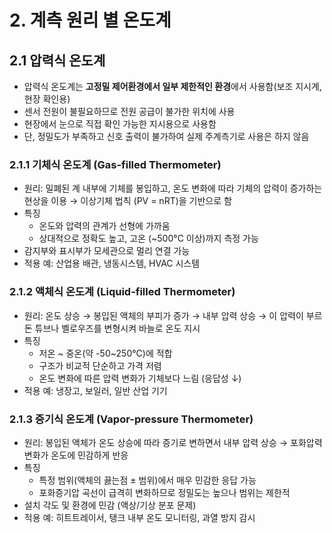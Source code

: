 # 2. 계측 원리 별 온도계 

## 2.1 압력식 온도계
- 압력식 온도계는 <b>고정밀 제어환경에서 일부 제한적인 환경</b>에서 사용함(보조 지시계, 현장 확인용)
- 센서 전원이 불필요하므로 전원 공급이 불가한 위치에 사용
- 현장에서 눈으로 직접 확인 가능한 지시용으로 사용함
- 단, 정밀도가 부족하고 신호 출력이 불가하여 실제 주계측기로 사용은 하지 않음

### 2.1.1 기체식 온도계 (Gas-filled Thermometer)
- 원리: 밀폐된 계 내부에 기체를 봉입하고, 온도 변화에 따라 기체의 압력이 증가하는 현상을 이용 → 이상기체 법칙 (PV = nRT)을 기반으로 함
- 특징
  - 온도와 압력의 관계가 선형에 가까움
  - 상대적으로 정확도 높고, 고온 (~500°C 이상)까지 측정 가능
- 감지부와 표시부가 모세관으로 멀리 연결 가능
- 적용 예: 산업용 배관, 냉동시스템, HVAC 시스템

### 2.1.2 액체식 온도계 (Liquid-filled Thermometer)
- 원리: 온도 상승 → 봉입된 액체의 부피가 증가 → 내부 압력 상승 → 이 압력이 부르돈 튜브나 벨로우즈를 변형시켜 바늘로 온도 지시
- 특징
  - 저온 ~ 중온(약 -50~250°C)에 적합
  - 구조가 비교적 단순하고 가격 저렴
  - 온도 변화에 따른 압력 변화가 기체보다 느림 (응답성 ↓)
- 적용 예: 냉장고, 보일러, 일반 산업 기기

### 2.1.3 증기식 온도계 (Vapor-pressure Thermometer)
- 원리: 봉입된 액체가 온도 상승에 따라 증기로 변하면서 내부 압력 상승 → 포화압력 변화가 온도에 민감하게 반응
- 특징
  - 특정 범위(액체의 끓는점 ± 범위)에서 매우 민감한 응답 가능
  - 포화증기압 곡선이 급격히 변화하므로 정밀도는 높으나 범위는 제한적
- 설치 각도 및 환경에 민감 (액상/기상 분포 문제)
- 적용 예: 히트트레이서, 탱크 내부 온도 모니터링, 과열 방지 감시

